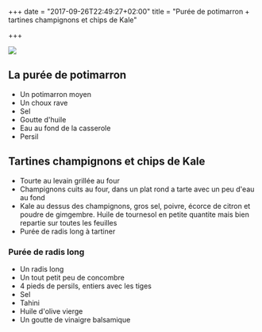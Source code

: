 +++
date = "2017-09-26T22:49:27+02:00"
title = "Purée de potimarron + tartines champignons et chips de Kale"

+++

![](/20170926.jpg)

## La purée de potimarron

- Un potimarron moyen
- Un choux rave
- Sel
- Goutte d'huile
- Eau au fond de la casserole
- Persil

## Tartines champignons et chips de Kale

- Tourte au levain grillée au four
- Champignons cuits au four, dans un plat rond a tarte avec un peu
  d'eau au fond
- Kale au dessus des champignons, gros sel, poivre, écorce de citron
  et poudre de gimgembre. Huile de tournesol en petite quantite mais
  bien repartie sur toutes les feuilles
- Purée de radis long à tartiner

### Purée de radis long

- Un radis long
- Un tout petit peu de concombre
- 4 pieds de persils, entiers avec les tiges
- Sel
- Tahini
- Huile d'olive vierge
- Un goutte de vinaigre balsamique
